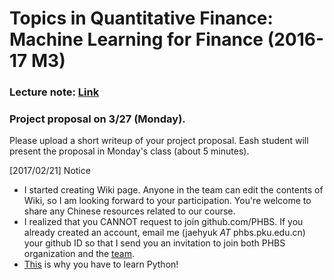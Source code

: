 # Topics in Quantitative Finance: Machine Learning for Finance (2016-17 M3)

### Lecture note: [Link](Lectures/Notes%20TFQ.pdf)

### Project proposal on 3/27 (Monday). 
Please upload a short writeup of your project proposal. Eash student will present the proposal in Monday's class (about 5 minutes).

[2017/02/21] Notice
* I started creating Wiki page. Anyone in the team can edit the contents of Wiki, so I am looking forward to your participation. You're welcome to share any Chinese resources related to our course.
* I realized that you CANNOT request to join github.com/PHBS. If you already created an account, email me (jaehyuk _AT_ phbs.pku.edu.cn)  your github ID so that I send you an invitation to join both PHBS organization and the [team](https://github.com/orgs/PHBS/teams/2016-tqf-ml).
* [This](http://blog.codeeval.com/codeevalblog/2015#.WKwjb1WGOUk=) is why you have to learn Python!
